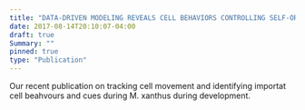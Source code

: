 ```yaml
---
title: "DATA-DRIVEN MODELING REVEALS CELL BEHAVIORS CONTROLLING SELF-ORGANIZATION DURING MYXOCOCCUS XANTHUS DEVELOPMENT"
date: 2017-08-14T20:10:07-04:00
draft: true
Summary: ""
pinned: true
type: "Publication"
---
```


Our recent publication on tracking cell movement and identifying importat cell beahvours and cues during M. xanthus during development.

<!--more-->
